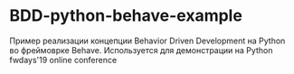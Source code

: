 # BDD-python-behave-example
Пример реализации концепции Behavior Driven Development на Python во фреймоврке Behave. Используется для демонстрации на Python fwdays'19 online conference
